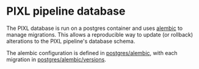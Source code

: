 # PIXL pipeline database

The PIXL database is run on a postgres container and uses [alembic](https://alembic.sqlalchemy.org/) to manage migrations.
This allows a reproducible way to update (or rollback) alterations to the PIXL pipeline's database schema.

The alembic configuration is defined in [postgres/alembic](alembic),
with each migration in [postgres/alembic/versions](alembic/versions).
